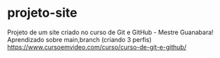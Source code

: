 # projeto-site
Projeto de um site criado no curso de Git e GitHub - Mestre Guanabara!
Aprendizado sobre main,branch (criando 3 perfis)
https://www.cursoemvideo.com/curso/curso-de-git-e-github/

